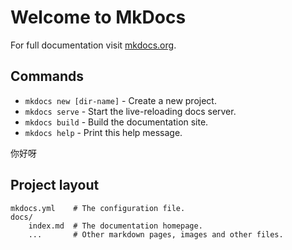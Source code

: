 # Welcome to MkDocs

For full documentation visit [mkdocs.org](http://mkdocs.org).

## Commands

* `mkdocs new [dir-name]` - Create a new project.
* `mkdocs serve` - Start the live-reloading docs server.
* `mkdocs build` - Build the documentation site.
* `mkdocs help` - Print this help message.

你好呀

## Project layout

    mkdocs.yml    # The configuration file.
    docs/
        index.md  # The documentation homepage.
        ...       # Other markdown pages, images and other files.
